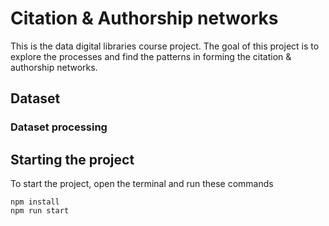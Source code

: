 # Citation & Authorship networks

This is the data digital libraries course project. The goal of this project is to explore the processes and find the patterns in forming the citation & authorship networks.

## Dataset

### Dataset processing

## Starting the project
To start the project, open the terminal and run these commands 
```
npm install
npm run start
```